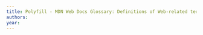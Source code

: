 ```yaml
---
title: Polyfill - MDN Web Docs Glossary: Definitions of Web-related terms | MDN
authors: 
year: 
---
```


